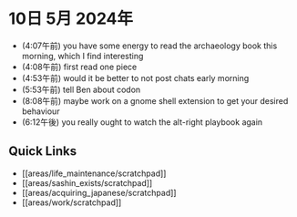 # 10日 5月 2024年
- (4:07午前) you have some energy to read the archaeology book this morning, which I find interesting
- (4:08午前) first read one piece
- (4:53午前) would it be better to not post chats early morning
- (5:53午前) tell Ben about codon
- (8:08午前) maybe work on a gnome shell extension to get your desired behaviour
- (6:12午後) you really ought to watch the alt-right playbook again




 



## Quick Links
- [[areas/life_maintenance/scratchpad]]
- [[areas/sashin_exists/scratchpad]]
- [[areas/acquiring_japanese/scratchpad]]
- [[areas/work/scratchpad]]

